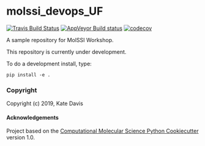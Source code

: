 molssi_devops_UF
==============================
[//]: # (Badges)
[![Travis Build Status](https://travis-ci.org/REPLACE_WITH_OWNER_ACCOUNT/molssi_devops_UF.png)](https://travis-ci.org/REPLACE_WITH_OWNER_ACCOUNT/molssi_devops_UF)
[![AppVeyor Build status](https://ci.appveyor.com/api/projects/status/REPLACE_WITH_APPVEYOR_LINK/branch/master?svg=true)](https://ci.appveyor.com/project/REPLACE_WITH_OWNER_ACCOUNT/molssi_devops_UF/branch/master)
[![codecov](https://codecov.io/gh/REPLACE_WITH_OWNER_ACCOUNT/molssi_devops_UF/branch/master/graph/badge.svg)](https://codecov.io/gh/REPLACE_WITH_OWNER_ACCOUNT/molssi_devops_UF/branch/master)

A sample repository for MolSSI Workshop. 

This repository is currently under development.

To do a development install, type:

`pip install -e .`

### Copyright

Copyright (c) 2019, Kate Davis


#### Acknowledgements
 
Project based on the 
[Computational Molecular Science Python Cookiecutter](https://github.com/molssi/cookiecutter-cms) version 1.0.
